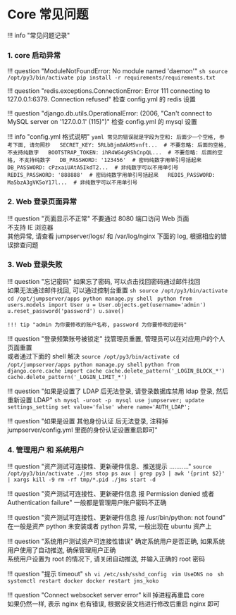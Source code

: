# Core 常见问题

!!! info "常见问题记录"

### 1. core 启动异常

!!! question "ModuleNotFoundError: No module named 'daemon'"
    ```sh
    source /opt/py3/bin/activate
    pip install -r requirements/requirements.txt
    ```

!!! question "redis.exceptions.ConnectionError: Error 111 connecting to 127.0.0.1:6379. Connection refused"
    检查 config.yml 的 redis 设置

!!! question "django.db.utils.OperationalError: (2006, "Can't connect to MySQL server on '127.0.0.1' (115)")"
    检查 config.yml 的 mysql 设置

!!! info "config.yml 格式说明"
    ```yaml
    常见的错误就是字段为空和: 后面少一个空格, 参考下面, 请勿照抄  
    SECRET_KEY: 5RLbBjm8AkMSvnft...  # 不要忽略: 后面的空格, 不支持纯数字  
    BOOTSTRAP_TOKEN: ihR4WG4gRShCnpQL...  # 不要忽略: 后面的空格, 不支持纯数字  
    DB_PASSWORD: '123456'  # 密码纯数字用单引号括起来  
    DB_PASSWORD: cPzxaiUAtA5IkdT2...  # 非纯数字可以不用单引号  
    REDIS_PASSWORD: '888888'  # 密码纯数字用单引号括起来  
    REDIS_PASSWORD: Ma5bzA3gVK5oY17l...  # 非纯数字可以不用单引号  
    ```

### 2. Web 登录页面异常

!!! question "页面显示不正常"
    不要通过 8080 端口访问 Web 页面  
    不支持 IE 浏览器  
    其他异常, 请查看 jumpserver/logs/ 和 /var/log/nginx 下面的 log, 根据相应的错误排查问题

### 3. Web 登录失败

!!! question "忘记密码"
    如果忘了密码, 可以点击找回密码通过邮件找回  
    如果无法通过邮件找回, 可以通过控制台重置
    ```sh
    source /opt/py3/bin/activate
    cd /opt/jumpserver/apps
    python manage.py shell
    ```
    ```python
    from users.models import User
    u = User.objects.get(username='admin')
    u.reset_password('password')
    u.save()
    ```

    !!! tip "admin 为你要修改的账户名称, password 为你要修改的密码"

!!! question "登录频繁账号被锁定"
    找管理员重置, 管理员可以在对应用户的个人页面重置  
    或者通过下面的 shell 解决
    ```
    source /opt/py3/bin/activate
    cd /opt/jumpserver/apps
    python manage.py shell
    ```
    ```python
    from django.core.cache import cache
    cache.delete_pattern('_LOGIN_BLOCK_*')
    cache.delete_pattern('_LOGIN_LIMIT_*')
    ```

!!! question "如果是设置了 LDAP 后无法登录, 请登录数据库禁用 ldap 登录, 然后重新设置 LDAP"
    ```sh
    mysql -uroot -p
    ```
    ```mysql
    use jumpserver;
    update settings_setting set value='false' where name='AUTH_LDAP';
    ```

!!! question "如果是设置 其他身份认证 后无法登录, 注释掉 jumpserver/config.yml 里面的身份认证设置重启即可"

### 4. 管理用户 和 系统用户

!!! question "资产测试可连接性、更新硬件信息、推送提示 ..........."
    ```
    source /opt/py3/bin/activate
    ./jms stop
    ps aux | grep py3 | awk '{print $2}' | xargs kill -9
    rm -rf tmp/*.pid
    ./jms start -d
    ```

!!! question "资产测试可连接性、更新硬件信息 报 Permission denied 或者 Authentication failure"
    一般都是管理用户账户密码不正确

!!! question "资产测试可连接性、更新硬件信息 报 /usr/bin/python: not found"
    在一般是资产 python 未安装或者 python 异常, 一般出现在 ubuntu 资产上

!!! question "系统用户测试资产可连接性错误"
    确定系统用户是否正确, 如果系统用户使用了自动推送, 确保管理用户正确  
    系统用户设置为 root 的情况下, 请关闭自动推送, 并输入正确的 root 密码

!!! question "提示 timeout"
    ```sh
    vi /etc/ssh/sshd_config
    ```
    ```vim
    UseDNS no
    ```
    ```sh
    systemctl restart docker
    docker restart jms_koko
    ```

!!! question "Connect websocket server error"
    kill 掉进程再重启 core  
    如果仍然一样, 表示 nginx 也有错误, 根据安装文档进行修改后重启 nginx 即可
